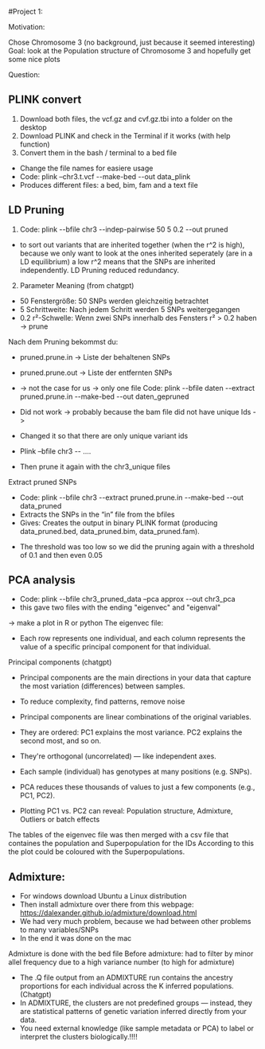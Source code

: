 #Project 1: 

Motivation: 

Chose Chromosome 3 (no background, just because it seemed interesting) 
Goal: look at the Population structure of Chromosome 3 and hopefully get some nice plots 

Question: 


## PLINK convert
1)	Download both files, the vcf.gz and cvf.gz.tbi into a folder on the desktop 
2)	Download PLINK and check in the Terminal if it works (with help function) 
3)	Convert them in the bash / terminal to a bed file 
  *	Change the file names for easiere usage
  *	Code:  plink –chr3.t.vcf --make-bed --out data_plink
  * Produces different files: a bed, bim, fam and a text file 

## LD Pruning 
1)	Code:  plink --bfile chr3 --indep-pairwise 50 5 0.2 --out pruned
 *	to sort out variants that are inherited together (when the r^2 is high), because we only want to look at the ones inherited seperately (are in a LD equilibrium)
   a low r^2 means that the SNPs are inherited independently. LD Pruning reduced redundancy. 
2) Parameter	Meaning   (from chatgpt)
 * 50	Fenstergröße: 50 SNPs werden gleichzeitig betrachtet
 * 5	Schrittweite: Nach jedem Schritt werden 5 SNPs weitergegangen
 * 0.2	r²-Schwelle: Wenn zwei SNPs innerhalb des Fensters r² > 0.2 haben → prune
 
Nach dem Pruning bekommst du:
*	pruned.prune.in → Liste der behaltenen SNPs
*	pruned.prune.out → Liste der entfernten SNPs
*	-> not the case for us -> only one file 
Code: plink --bfile daten --extract pruned.prune.in --make-bed --out daten_gepruned

*	Did not work -> probably because the bam file did not have unique Ids -> 
*	Changed it so that there are only unique variant ids 
*	Plink –bfile chr3 -- ….
*	Then prune it again with the chr3_unique files 

Extract pruned SNPs 
*	Code: plink --bfile chr3 --extract pruned.prune.in --make-bed --out data_pruned
*	Extracts the SNPs in the “in” file from the bfiles 
*	Gives: Creates the output in binary PLINK format (producing data_pruned.bed, data_pruned.bim, data_pruned.fam).

-	The threshold was too low so we did the pruning again with a threshold of 0.1 and then even 0.05

## PCA analysis 
*	Code: plink --bfile chr3_pruned_data –pca approx --out chr3_pca
* this gave two files with the ending "eigenvec" and "eigenval"

-> make a plot in R or python 
The eigenvec file: 
-	Each row represents one individual, and each column represents the value of a specific principal component for that individual.

Principal components (chatgpt)
-	Principal components are the main directions in your data that capture the most variation (differences) between samples.
-	To reduce complexity, find patterns, remove noise 
-	Principal components are linear combinations of the original variables.
-	They are ordered:	PC1 explains the most variance.		PC2 explains the second most, and so on.
-	They're orthogonal (uncorrelated) — like independent axes.
 
-	Each sample (individual) has genotypes at many positions (e.g. SNPs).
-	PCA reduces these thousands of values to just a few components (e.g., PC1, PC2).
-	Plotting PC1 vs. PC2 can reveal:	Population structure, Admixture, Outliers or batch effects


The tables of the eigenvec file was then merged with a csv file that containes the population and Superpopulation for the IDs 
According to this the plot could be coloured with the Superpopulations. 


## Admixture:
-	For windows download Ubuntu a Linux distribution 
-	Then install admixture over there from this webpage: 	https://dalexander.github.io/admixture/download.html
-	We had very much problem, because we had between other problems to many variables/SNPs
-	In the end it was done on the mac

Admixture is done with the bed file 
Before admixture: had to filter by minor allel frequency due to a high variance number (to high for admixture) 

 
-	The .Q file output from an ADMIXTURE run contains the ancestry proportions for each individual across the K inferred populations. (Chatgpt)
-	In ADMIXTURE, the clusters are not predefined groups — instead, they are statistical patterns of genetic variation inferred directly from your data.
-	You need external knowledge (like sample metadata or PCA) to label or interpret the clusters biologically.!!!!


